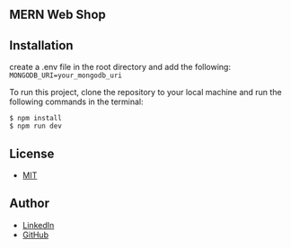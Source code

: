 ## MERN Web Shop

## Installation
create a .env file in the root directory and add the following:
`MONGODB_URI=your_mongodb_uri`

To run this project, clone the repository to your local machine and run the following commands in the terminal:

```
$ npm install
$ npm run dev
```

## License
- [MIT](https://choosealicense.com/licenses/mit/)

## Author
- [LinkedIn](https://www.linkedin.com/in/chris-busse-96a7911b3/)
- [GitHub](https://github.com/Mindful-Developer)
